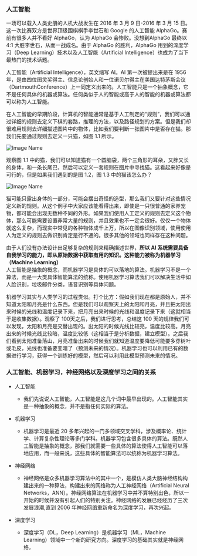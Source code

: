 ### 人工智能  


一场可以载入人类史册的人机大战发生在 2016 年 3 月 9 日-2016 年 3 月 15 日。这一次比赛双方是世界顶级围棋棋手李世石和 Google 的人工智能 AlphaGo。赛前有很多人并不看好 AlphaGo，认为 AlphaGo 会惨败。没想到AlphaGo 最终以 4:1 大胜李世石，从而一战成名。由于 AlphaGo 的胜利，AlphaGo 用到的深度学习（Deep Learning）技术以及人工智能（Artificial Intelligence）也成为了当下最热门的技术话题。  

人工智能（Artificial Intelligence），英文缩写 AI。AI 第一次被提出来是在 1956 年，是由四位图灵奖得主、信息论创始人和一位诺贝尔得主在美国达特茅斯会议（DartmouthConference）上一同定义出来的。人工智能只是一个抽象概念，它不是任何具体的机器或算法。任何类似于人的智能或高于人的智能的机器或算法都可以称为人工智能。



在人工智能的早期阶段，计算机的智能通常是基于人工制定的“规则”，我们可以通过详细的规则去定义下棋的套路，推理的方法，以及路径规划的方案。但是我们却很难用规则去详细描述图片中的物体，比如我们要判断一张图片中是否存在猫。那我们先要通过规则去定义一只猫，如图 1.1 所示。  

![Image Name](https://cdn.kesci.com/upload/image/rdpe5660xo.png?imageView2/0/w/960/h/960)  



观察图 1.1 中的猫，我们可以知道猫有一个圆脑袋，两个三角形的耳朵，又胖又长的身体，和一条长尾巴，然后可以定义一套规则在图片中寻找猫。这看起来好像是可行的，但是如果我们遇到的是图 1.2，图 1.3 中的猫该怎么办？  


![Image Name](https://cdn.kesci.com/upload/image/rdpf76e5rc.png?imageView2/0/w/640/h/640)  


猫可能只露出身体的一部分，可能会摆出奇怪的造型，那么我们又要针对这些情况定义新的规则。从这个例子中大家应该能看得出来，即使是一只很普通的家养宠物，都可能会出现无数种不同的外形。如果我们使用人工定义的规则去定义这个物体，那么可能需要设置非常大量的规则，并且效果也不一定会很好。仅仅一个物体就这么复杂，而现实中常见的各种物体成千上万，所以在图像识别领域，使用使用人为定义的规则去做识别肯定是行不通的。很多其他的领域也同样存在这种问题。

由于人们没有办法设计出足够复杂的规则来精确描述世界，**所以 AI 系统需要具备自我学习的能力，即从原始数据中获取有用的知识。这种能力被称为机器学习（Machine Learning）**  
人工智能是抽象的概念，而机器学习是具体的可以落地的算法。机器学习不是一个算法，而是一大类具体智能算法的统称。使用机器学习算法我们可以解决生活中如人脸识别，垃圾邮件分类，语音识别等具体问题。  




机器学习其实与人类学习的过程类似。打个比方：假如我们现在都是原始人，并不知道太阳和月亮是什么东西。但是我们可以观察天上的太阳和月亮，并且把太阳出来时候的光线和温度记录下来，把月亮出来时候的光线和温度记录下来（这就相当于是收集数据）。观察了 100天之后，我们进行思考，总结这 100 天的规律我们可以发现，太阳和月亮是交替出现的。出太阳的时候光线比较亮，温度比较高。月亮出来的时候光线比较暗，温度比较低（这相当于是分析数据，建立模型）。之后我们看到太阳准备落山，月亮准备出来的时候我们就知道温度要降低可能要多穿树叶或毛皮，光线也准备要变暗了（预测未来的情况）。机器学习也可以利用已有的数据进行学习，获得一个训练好的模型，然后可以利用此模型预测未来的情况。  


###  人工智能、机器学习，神经网络以及深度学习之间的关系  


- 人工智能  
    - 我们先说说人工智能，人工智能是这几个词中最早出现的。人工智能其实是一种抽象的概念，并不是指任何实际的算法。

- 机器学习  
    - 机器学习是最近 20 多年兴起的一门多领域交叉学科，涉及概率论、统计学、计算复杂性理论等多门学科。机器学习包含很多具体的算法。既然人工智能是抽象的概念，那我们就需要一些具体的算法使得人工智能可以落地应用，而一般来说，这些具体的智能算法可以统称为机器学习算法。

- 神经网络  
    - 神经网络是众多机器学习算法中的其中一个，是模仿人类大脑神经结构构建出来的一种算法，构建出来的网络称为人工神经网络（Artificial Neural Networks，ANN）。神经网络算法在机器学习中并不算特别出色，所以一开始的时候并没有引起人们的特别关注。神经网络的发展已经经历了三次发展浪潮,直到 2006 年神经网络重新命名为深度学习，再次兴起。

- 深度学习  
    - 深度学习（DL，Deep Learning）是机器学习（ML，Machine Learning）领域中一个新的研究方向。深度学习的基础其实就是神经网络。

